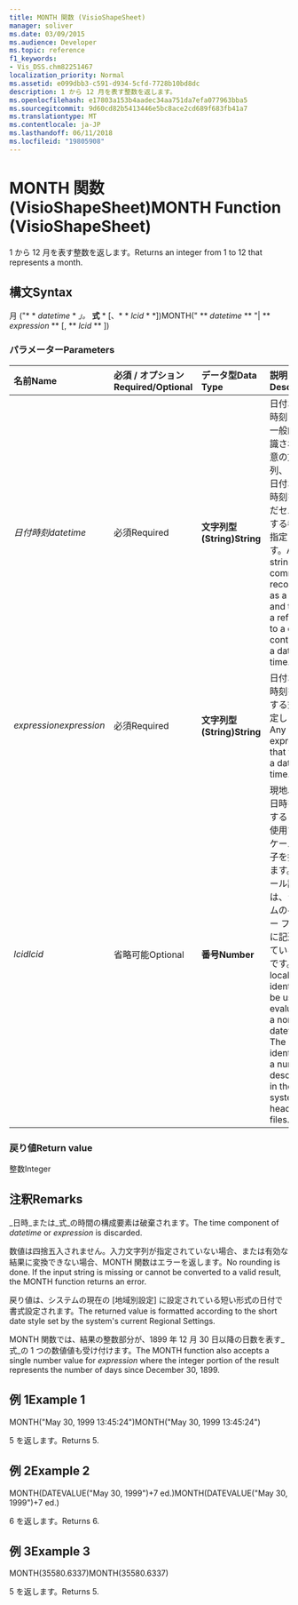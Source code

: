 ```yaml
---
title: MONTH 関数 (VisioShapeSheet)
manager: soliver
ms.date: 03/09/2015
ms.audience: Developer
ms.topic: reference
f1_keywords:
- Vis_DSS.chm82251467
localization_priority: Normal
ms.assetid: e099dbb3-c591-d934-5cfd-7728b10bd8dc
description: 1 から 12 月を表す整数を返します。
ms.openlocfilehash: e17803a153b4aadec34aa751da7efa077963bba5
ms.sourcegitcommit: 9d60cd82b5413446e5bc8ace2cd689f683fb41a7
ms.translationtype: MT
ms.contentlocale: ja-JP
ms.lasthandoff: 06/11/2018
ms.locfileid: "19805908"
---
```

# <a name="month-function-visioshapesheet"></a><span data-ttu-id="51998-103">MONTH 関数 (VisioShapeSheet)</span><span class="sxs-lookup"><span data-stu-id="51998-103">MONTH Function (VisioShapeSheet)</span></span>

<span data-ttu-id="51998-104">1 から 12 月を表す整数を返します。</span><span class="sxs-lookup"><span data-stu-id="51998-104">Returns an integer from 1 to 12 that represents a month.</span></span>
  
## <a name="syntax"></a><span data-ttu-id="51998-105">構文</span><span class="sxs-lookup"><span data-stu-id="51998-105">Syntax</span></span>

<span data-ttu-id="51998-106">月 ("* * *datetime* * *」。* **式** * [、* * *lcid* * *])</span><span class="sxs-lookup"><span data-stu-id="51998-106">MONTH(" ** *datetime* ** "| ** *expression* ** [, ** *lcid* ** ])</span></span> 
  
### <a name="parameters"></a><span data-ttu-id="51998-107">パラメーター</span><span class="sxs-lookup"><span data-stu-id="51998-107">Parameters</span></span>

|<span data-ttu-id="51998-108">**名前**</span><span class="sxs-lookup"><span data-stu-id="51998-108">**Name**</span></span>|<span data-ttu-id="51998-109">**必須 / オプション**</span><span class="sxs-lookup"><span data-stu-id="51998-109">**Required/Optional**</span></span>|<span data-ttu-id="51998-110">**データ型**</span><span class="sxs-lookup"><span data-stu-id="51998-110">**Data Type**</span></span>|<span data-ttu-id="51998-111">**説明**</span><span class="sxs-lookup"><span data-stu-id="51998-111">**Description**</span></span>|
|:-----|:-----|:-----|:-----|
| <span data-ttu-id="51998-112">_日付時刻_</span><span class="sxs-lookup"><span data-stu-id="51998-112">_datetime_</span></span> <br/> |<span data-ttu-id="51998-113">必須</span><span class="sxs-lookup"><span data-stu-id="51998-113">Required</span></span>  <br/> |<span data-ttu-id="51998-114">**文字列型 (String)**</span><span class="sxs-lookup"><span data-stu-id="51998-114">**String**</span></span> <br/> |<span data-ttu-id="51998-115">日付および時刻として一般的に認識される任意の文字列、または日付および時刻を含んだセルに対する参照を指定します。</span><span class="sxs-lookup"><span data-stu-id="51998-115">Any string commonly recognized as a date and time or a reference to a cell containing a date and time.</span></span>  <br/> |
| <span data-ttu-id="51998-116">_expression_</span><span class="sxs-lookup"><span data-stu-id="51998-116">_expression_</span></span> <br/> |<span data-ttu-id="51998-117">必須</span><span class="sxs-lookup"><span data-stu-id="51998-117">Required</span></span>  <br/> |<span data-ttu-id="51998-118">**文字列型 (String)**</span><span class="sxs-lookup"><span data-stu-id="51998-118">**String**</span></span> <br/> | <span data-ttu-id="51998-119">日付および時刻を算出する式を指定します。</span><span class="sxs-lookup"><span data-stu-id="51998-119">Any expression that yields a date and time.</span></span>  <br/> |
| <span data-ttu-id="51998-120">_lcid_</span><span class="sxs-lookup"><span data-stu-id="51998-120">_lcid_</span></span> <br/> |<span data-ttu-id="51998-121">省略可能</span><span class="sxs-lookup"><span data-stu-id="51998-121">Optional</span></span>  <br/> |<span data-ttu-id="51998-122">**番号**</span><span class="sxs-lookup"><span data-stu-id="51998-122">**Number**</span></span> <br/> |<span data-ttu-id="51998-p101">現地以外の日時を計算するときに使用するロケール識別子を指定します。ロケール識別子は、システムのヘッダー ファイルに記述されている数字です。</span><span class="sxs-lookup"><span data-stu-id="51998-p101">The locale identifier to be used in evaluating a nonlocal datetime. The locale identifier is a number described in the system header files.</span></span>  <br/> |
   
### <a name="return-value"></a><span data-ttu-id="51998-125">戻り値</span><span class="sxs-lookup"><span data-stu-id="51998-125">Return value</span></span>

<span data-ttu-id="51998-126">整数</span><span class="sxs-lookup"><span data-stu-id="51998-126">Integer</span></span>
  
## <a name="remarks"></a><span data-ttu-id="51998-127">注釈</span><span class="sxs-lookup"><span data-stu-id="51998-127">Remarks</span></span>

<span data-ttu-id="51998-128">_日時_または_式_の時間の構成要素は破棄されます。</span><span class="sxs-lookup"><span data-stu-id="51998-128">The time component of  _datetime_ or  _expression_ is discarded.</span></span> 
  
<span data-ttu-id="51998-p102">数値は四捨五入されません。入力文字列が指定されていない場合、または有効な結果に変換できない場合、MONTH 関数はエラーを返します。</span><span class="sxs-lookup"><span data-stu-id="51998-p102">No rounding is done. If the input string is missing or cannot be converted to a valid result, the MONTH function returns an error.</span></span>
  
<span data-ttu-id="51998-131">戻り値は、システムの現在の [地域別設定] に設定されている短い形式の日付で書式設定されます。</span><span class="sxs-lookup"><span data-stu-id="51998-131">The returned value is formatted according to the short date style set by the system's current Regional Settings.</span></span>
  
<span data-ttu-id="51998-132">MONTH 関数では、結果の整数部分が、1899 年 12 月 30 日以降の日数を表す_式_の 1 つの数値値も受け付けます。</span><span class="sxs-lookup"><span data-stu-id="51998-132">The MONTH function also accepts a single number value for  _expression_ where the integer portion of the result represents the number of days since December 30, 1899.</span></span> 
  
## <a name="example-1"></a><span data-ttu-id="51998-133">例 1</span><span class="sxs-lookup"><span data-stu-id="51998-133">Example 1</span></span>

<span data-ttu-id="51998-134">MONTH("May 30, 1999 13:45:24")</span><span class="sxs-lookup"><span data-stu-id="51998-134">MONTH("May 30, 1999 13:45:24")</span></span>
  
<span data-ttu-id="51998-135">5 を返します。</span><span class="sxs-lookup"><span data-stu-id="51998-135">Returns 5.</span></span>
  
## <a name="example-2"></a><span data-ttu-id="51998-136">例 2</span><span class="sxs-lookup"><span data-stu-id="51998-136">Example 2</span></span>

<span data-ttu-id="51998-137">MONTH(DATEVALUE("May 30, 1999")+7 ed.)</span><span class="sxs-lookup"><span data-stu-id="51998-137">MONTH(DATEVALUE("May 30, 1999")+7 ed.)</span></span>
  
<span data-ttu-id="51998-138">6 を返します。</span><span class="sxs-lookup"><span data-stu-id="51998-138">Returns 6.</span></span>
  
## <a name="example-3"></a><span data-ttu-id="51998-139">例 3</span><span class="sxs-lookup"><span data-stu-id="51998-139">Example 3</span></span>

<span data-ttu-id="51998-140">MONTH(35580.6337)</span><span class="sxs-lookup"><span data-stu-id="51998-140">MONTH(35580.6337)</span></span>
  
<span data-ttu-id="51998-141">5 を返します。</span><span class="sxs-lookup"><span data-stu-id="51998-141">Returns 5.</span></span>
  

